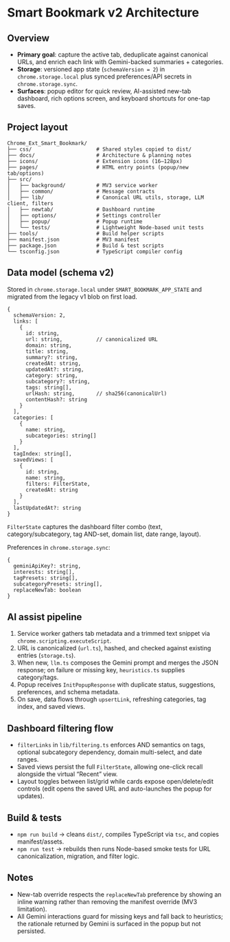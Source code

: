 # Smart Bookmark v2 Architecture

## Overview
- **Primary goal**: capture the active tab, deduplicate against canonical URLs, and enrich each link with Gemini-backed summaries + categories.
- **Storage**: versioned app state (`schemaVersion = 2`) in `chrome.storage.local` plus synced preferences/API secrets in `chrome.storage.sync`.
- **Surfaces**: popup editor for quick review, AI-assisted new-tab dashboard, rich options screen, and keyboard shortcuts for one-tap saves.

## Project layout
```
Chrome_Ext_Smart_Bookmark/
├── css/                     # Shared styles copied to dist/
├── docs/                    # Architecture & planning notes
├── icons/                   # Extension icons (16–128px)
├── pages/                   # HTML entry points (popup/new tab/options)
├── src/
│   ├── background/          # MV3 service worker
│   ├── common/              # Message contracts
│   ├── lib/                 # Canonical URL utils, storage, LLM client, filters
│   ├── newtab/              # Dashboard runtime
│   ├── options/             # Settings controller
│   ├── popup/               # Popup runtime
│   └── tests/               # Lightweight Node-based unit tests
├── tools/                   # Build helper scripts
├── manifest.json            # MV3 manifest
├── package.json             # Build & test scripts
└── tsconfig.json            # TypeScript compiler config
```

## Data model (schema v2)
Stored in `chrome.storage.local` under `SMART_BOOKMARK_APP_STATE` and migrated from the legacy v1 blob on first load.
```
{
  schemaVersion: 2,
  links: [
    {
      id: string,
      url: string,           // canonicalized URL
      domain: string,
      title: string,
      summary?: string,
      createdAt: string,
      updatedAt?: string,
      category: string,
      subcategory?: string,
      tags: string[],
      urlHash: string,       // sha256(canonicalUrl)
      contentHash?: string
    }
  ],
  categories: [
    {
      name: string,
      subcategories: string[]
    }
  ],
  tagIndex: string[],
  savedViews: [
    {
      id: string,
      name: string,
      filters: FilterState,
      createdAt: string
    }
  ],
  lastUpdatedAt?: string
}
```
`FilterState` captures the dashboard filter combo (text, category/subcategory, tag AND-set, domain list, date range, layout).

Preferences in `chrome.storage.sync`:
```
{
  geminiApiKey?: string,
  interests: string[],
  tagPresets: string[],
  subcategoryPresets: string[],
  replaceNewTab: boolean
}
```

## AI assist pipeline
1. Service worker gathers tab metadata and a trimmed text snippet via `chrome.scripting.executeScript`.
2. URL is canonicalized (`url.ts`), hashed, and checked against existing entries (`storage.ts`).
3. When new, `llm.ts` composes the Gemini prompt and merges the JSON response; on failure or missing key, `heuristics.ts` supplies category/tags.
4. Popup receives `InitPopupResponse` with duplicate status, suggestions, preferences, and schema metadata.
5. On save, data flows through `upsertLink`, refreshing categories, tag index, and saved views.

## Dashboard filtering flow
- `filterLinks` in `lib/filtering.ts` enforces AND semantics on tags, optional subcategory dependency, domain multi-select, and date ranges.
- Saved views persist the full `FilterState`, allowing one-click recall alongside the virtual “Recent” view.
- Layout toggles between list/grid while cards expose open/delete/edit controls (edit opens the saved URL and auto-launches the popup for updates).

## Build & tests
- `npm run build` → cleans `dist/`, compiles TypeScript via `tsc`, and copies manifest/assets.
- `npm run test` → rebuilds then runs Node-based smoke tests for URL canonicalization, migration, and filter logic.

## Notes
- New-tab override respects the `replaceNewTab` preference by showing an inline warning rather than removing the manifest override (MV3 limitation).
- All Gemini interactions guard for missing keys and fall back to heuristics; the rationale returned by Gemini is surfaced in the popup but not persisted.
